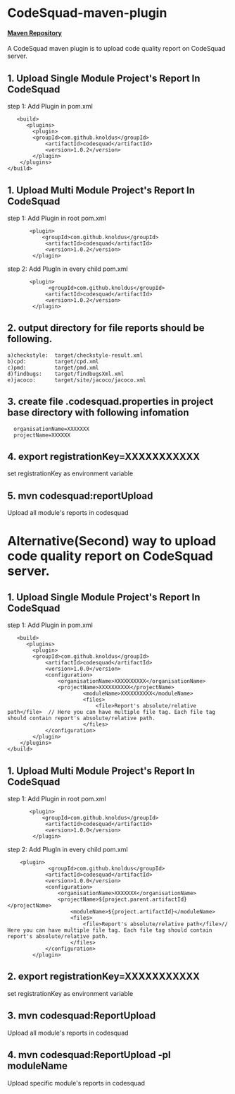 # CodeSquad-maven-plugin
#### [Maven Repository](https://mvnrepository.com/artifact/com.github.knoldus/codesquad/1.0.2)
A CodeSquad maven plugin is to upload code quality report on CodeSquad server.

## 1. Upload Single Module Project's Report In CodeSquad 

step 1: Add Plugin in pom.xml
          
       <build>
          <plugins>
            <plugin>
            <groupId>com.github.knoldus</groupId>
                <artifactId>codesquad</artifactId>
                <version>1.0.2</version>                            
            </plugin>
        </plugins>
    </build>
    

## 1. Upload Multi Module Project's Report In CodeSquad 

step 1: Add Plugin in root pom.xml

           <plugin>
               <groupId>com.github.knoldus</groupId>
                <artifactId>codesquad</artifactId>
                <version>1.0.2</version>
            </plugin>
            
            
 step 2: Add PlugIn in every child pom.xml
           
           <plugin>
                 <groupId>com.github.knoldus</groupId>
                <artifactId>codesquad</artifactId>
                <version>1.0.2</version>
            </plugin>

## 2. output directory for file reports should be following.
    a)checkstyle:  target/checkstyle-result.xml
    b)cpd:         target/cpd.xml
    c)pmd:         target/pmd.xml
    d)findbugs:    target/findbugsXml.xml
    e)jacoco:      target/site/jacoco/jacoco.xml

## 3. create file .codesquad.properties in project base directory with following infomation
   
      organisationName=XXXXXXX
      projectName=XXXXXX

## 4. export registrationKey=XXXXXXXXXXX
set registrationKey as environment variable
## 5. mvn codesquad:reportUpload
Upload all module's reports in codesquad


# Alternative(Second) way to upload code quality report on CodeSquad server.


## 1. Upload Single Module Project's Report In CodeSquad 

step 1: Add Plugin in pom.xml
          
       <build>
          <plugins>
            <plugin>
            <groupId>com.github.knoldus</groupId>
                <artifactId>codesquad</artifactId>
                <version>1.0.0</version>                            
                <configuration>
                    <organisationName>XXXXXXXXXX</organisationName>
                    <projectName>XXXXXXXXXX</projectName>
                            <moduleName>XXXXXXXXXX</moduleName>
                            <files>
                                <file>Report's absolute/relative path</file>  // Here you can have multiple file tag. Each file tag should contain report's absolute/relative path. 
                            </files>                 
                </configuration>
            </plugin>
        </plugins>
    </build>
    

## 1. Upload Multi Module Project's Report In CodeSquad 

step 1: Add Plugin in root pom.xml

           <plugin>
               <groupId>com.github.knoldus</groupId>
                <artifactId>codesquad</artifactId>
                <version>1.0.0</version>
            </plugin>
            
            
 step 2: Add PlugIn in every child pom.xml
 
        <plugin>
                 <groupId>com.github.knoldus</groupId>
                <artifactId>codesquad</artifactId>
                <version>1.0.0</version>
                <configuration>
                    <organisationName>XXXXXXX</organisationName>
                    <projectName>${project.parent.artifactId}</projectName>
                        <moduleName>${project.artifactId}</moduleName>
                        <files>
                            <file>Report's absolute/relative path</file>// Here you can have multiple file tag. Each file tag should contain report's absolute/relative path. 
                        </files>
                </configuration>
            </plugin>


## 2. export registrationKey=XXXXXXXXXXX
set registrationKey as environment variable
## 3. mvn codesquad:ReportUpload
Upload all module's reports in codesquad
## 4. mvn codesquad:ReportUpload -pl moduleName
Upload specific module's reports in codesquad
